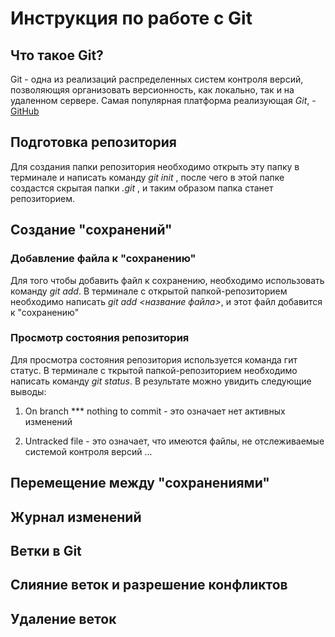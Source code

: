 # Инструкция по работе с Git

## Что такое Git?

Git - одна из реализаций распределенных систем контроля версий, позволяющяя организовать версионность, как локально, так и на удаленном сервере. Самая популярная платформа реализующая *Git*, - [GitHub](https://github.com)

## Подготовка репозитория

Для создания папки репозитория необходимо открыть эту папку в терминале и написать команду *git init* , после чего в этой папке создастся скрытая папки *.git* , и таким образом папка станет репозиторием.

## Создание "сохранений"

### Добавление файла к "сохранению"

Для того чтобы добавить файл к сохранению, необходимо использовать команду *git add*.  В терминале с открытой папкой-репозиторием необходимо написать *git add <название файла>*, и этот файл добавится к "сохранению"

### Просмотр состояния репозитория

Для просмотра состояния репозитория используется команда гит статус. В терминале с ткрытой папкой-репозиторием необходимо написать команду *git status*. В результате можно увидить следующие выводы:

1. On branch *** nothing to commit - это означает нет активных изменений

2. Untracked file - это означает, что имеются файлы, не отслеживаемые системой контроля версий
...

## Перемещение между "сохранениями"

## Журнал изменений

## Ветки в Git

## Слияние веток и разрешение конфликтов

## Удаление веток
